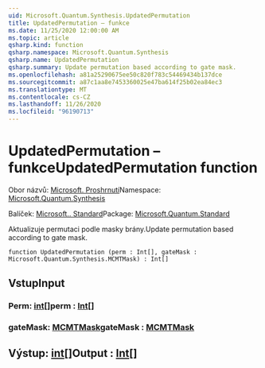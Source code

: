 ```yaml
---
uid: Microsoft.Quantum.Synthesis.UpdatedPermutation
title: UpdatedPermutation – funkce
ms.date: 11/25/2020 12:00:00 AM
ms.topic: article
qsharp.kind: function
qsharp.namespace: Microsoft.Quantum.Synthesis
qsharp.name: UpdatedPermutation
qsharp.summary: Update permutation based according to gate mask.
ms.openlocfilehash: a81a25290675ee50c820f783c54469434b137dce
ms.sourcegitcommit: a87c1aa8e7453360025e47ba614f25b02ea84ec3
ms.translationtype: MT
ms.contentlocale: cs-CZ
ms.lasthandoff: 11/26/2020
ms.locfileid: "96190713"
---
```

# <a name="updatedpermutation-function"></a><span data-ttu-id="02b05-102">UpdatedPermutation – funkce</span><span class="sxs-lookup"><span data-stu-id="02b05-102">UpdatedPermutation function</span></span>

<span data-ttu-id="02b05-103">Obor názvů: [Microsoft. Proshrnutí](xref:Microsoft.Quantum.Synthesis)</span><span class="sxs-lookup"><span data-stu-id="02b05-103">Namespace: [Microsoft.Quantum.Synthesis](xref:Microsoft.Quantum.Synthesis)</span></span>

<span data-ttu-id="02b05-104">Balíček: [Microsoft.. Standard](https://nuget.org/packages/Microsoft.Quantum.Standard)</span><span class="sxs-lookup"><span data-stu-id="02b05-104">Package: [Microsoft.Quantum.Standard](https://nuget.org/packages/Microsoft.Quantum.Standard)</span></span>


<span data-ttu-id="02b05-105">Aktualizuje permutaci podle masky brány.</span><span class="sxs-lookup"><span data-stu-id="02b05-105">Update permutation based according to gate mask.</span></span>

```qsharp
function UpdatedPermutation (perm : Int[], gateMask : Microsoft.Quantum.Synthesis.MCMTMask) : Int[]
```


## <a name="input"></a><span data-ttu-id="02b05-106">Vstup</span><span class="sxs-lookup"><span data-stu-id="02b05-106">Input</span></span>

### <a name="perm--int"></a><span data-ttu-id="02b05-107">Perm: [int](xref:microsoft.quantum.lang-ref.int)[]</span><span class="sxs-lookup"><span data-stu-id="02b05-107">perm : [Int](xref:microsoft.quantum.lang-ref.int)[]</span></span>




### <a name="gatemask--mcmtmask"></a><span data-ttu-id="02b05-108">gateMask: [MCMTMask](xref:Microsoft.Quantum.Synthesis.MCMTMask)</span><span class="sxs-lookup"><span data-stu-id="02b05-108">gateMask : [MCMTMask](xref:Microsoft.Quantum.Synthesis.MCMTMask)</span></span>





## <a name="output--int"></a><span data-ttu-id="02b05-109">Výstup: [int](xref:microsoft.quantum.lang-ref.int)[]</span><span class="sxs-lookup"><span data-stu-id="02b05-109">Output : [Int](xref:microsoft.quantum.lang-ref.int)[]</span></span>

